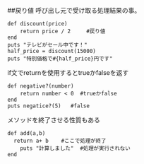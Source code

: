 ##戻り値
呼び出し元で受け取る処理結果の事。
```
def discount(price)
	return price / 2     #戻り値
end
puts "テレビがセール中です！"
half_price = discount(15000)
puts "特別価格で#{half_price}円です"
```
if文でreturnを使用するとtrueかfalseを返す
```
def negative?(number)
	return number < 0  #trueかfalse
end
puts negatice?(5)   #false
```
メソッドを終了させる性質もある
```
def add(a,b)
  return a+ b    #ここで処理が終了
	puts "計算しました"  #処理が実行されない
end
```